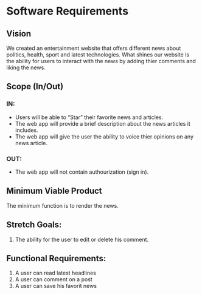 # Software Requirements

## Vision

We created an entertainment website that offers different news about politics, health, sport and latest technologies. What shines our website is the ability for users to interact with the news by adding thier comments and liking the news. 

## Scope (In/Out)

### IN:

* Users will be able to “Star” their favorite news and articles.
* The web app will provide a brief description about the news articles it includes.
* The web app will give the user the ability to voice thier opinions on any news article.

### OUT:

* The web app will not contain authourization (sign in).

## Minimum Viable Product 

 The minimum function is to render the news.


## Stretch Goals:

1. The ability for the user to edit or delete his comment.


## Functional Requirements:
1. A user can read latest headlines
3. A user can comment on a post
4. A user can save his favorit news